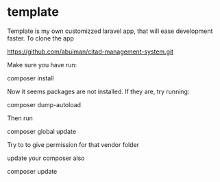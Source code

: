 # template
 Template is my own customizzed laravel app, that will ease development faster.
To clone the app 

https://github.com/abuiman/citad-management-system.git

Make sure you have run:

composer install

Now it seems packages are not installed. If they are, try running:

composer dump-autoload

Then run

composer global update

Try to to give permission for that vendor folder

update your composer also

composer update
